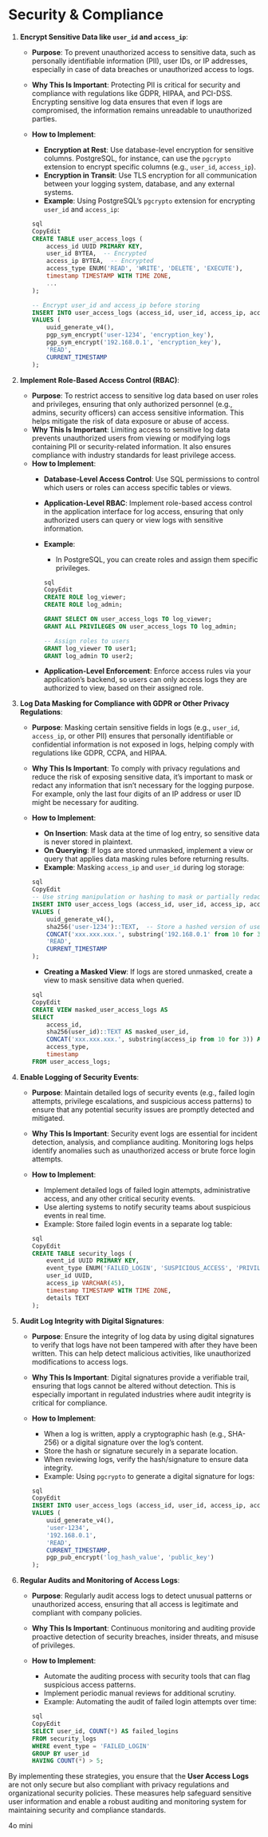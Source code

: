 # Security & Compliance

1. **Encrypt Sensitive Data like `user_id` and `access_ip`**:
    - **Purpose**: To prevent unauthorized access to sensitive data, such as personally identifiable information (PII), user IDs, or IP addresses, especially in case of data breaches or unauthorized access to logs.
    - **Why This Is Important**: Protecting PII is critical for security and compliance with regulations like GDPR, HIPAA, and PCI-DSS. Encrypting sensitive log data ensures that even if logs are compromised, the information remains unreadable to unauthorized parties.
    - **How to Implement**:
        - **Encryption at Rest**: Use database-level encryption for sensitive columns. PostgreSQL, for instance, can use the `pgcrypto` extension to encrypt specific columns (e.g., `user_id`, `access_ip`).
        - **Encryption in Transit**: Use TLS encryption for all communication between your logging system, database, and any external systems.
        - **Example**: Using PostgreSQL’s `pgcrypto` extension for encrypting `user_id` and `access_ip`:
        
        ```sql
        sql
        CopyEdit
        CREATE TABLE user_access_logs (
            access_id UUID PRIMARY KEY,
            user_id BYTEA,  -- Encrypted
            access_ip BYTEA,  -- Encrypted
            access_type ENUM('READ', 'WRITE', 'DELETE', 'EXECUTE'),
            timestamp TIMESTAMP WITH TIME ZONE,
            ...
        );
        
        -- Encrypt user_id and access_ip before storing
        INSERT INTO user_access_logs (access_id, user_id, access_ip, access_type, timestamp)
        VALUES (
            uuid_generate_v4(),
            pgp_sym_encrypt('user-1234', 'encryption_key'),
            pgp_sym_encrypt('192.168.0.1', 'encryption_key'),
            'READ',
            CURRENT_TIMESTAMP
        );
        
        ```
        
2. **Implement Role-Based Access Control (RBAC)**:
    - **Purpose**: To restrict access to sensitive log data based on user roles and privileges, ensuring that only authorized personnel (e.g., admins, security officers) can access sensitive information. This helps mitigate the risk of data exposure or abuse of access.
    - **Why This Is Important**: Limiting access to sensitive log data prevents unauthorized users from viewing or modifying logs containing PII or security-related information. It also ensures compliance with industry standards for least privilege access.
    - **How to Implement**:
        - **Database-Level Access Control**: Use SQL permissions to control which users or roles can access specific tables or views.
        - **Application-Level RBAC**: Implement role-based access control in the application interface for log access, ensuring that only authorized users can query or view logs with sensitive information.
        - **Example**:
            - In PostgreSQL, you can create roles and assign them specific privileges.
            
            ```sql
            sql
            CopyEdit
            CREATE ROLE log_viewer;
            CREATE ROLE log_admin;
            
            GRANT SELECT ON user_access_logs TO log_viewer;
            GRANT ALL PRIVILEGES ON user_access_logs TO log_admin;
            
            -- Assign roles to users
            GRANT log_viewer TO user1;
            GRANT log_admin TO user2;
            
            ```
            
        - **Application-Level Enforcement**: Enforce access rules via your application’s backend, so users can only access logs they are authorized to view, based on their assigned role.
3. **Log Data Masking for Compliance with GDPR or Other Privacy Regulations**:
    - **Purpose**: Masking certain sensitive fields in logs (e.g., `user_id`, `access_ip`, or other PII) ensures that personally identifiable or confidential information is not exposed in logs, helping comply with regulations like GDPR, CCPA, and HIPAA.
    - **Why This Is Important**: To comply with privacy regulations and reduce the risk of exposing sensitive data, it’s important to mask or redact any information that isn’t necessary for the logging purpose. For example, only the last four digits of an IP address or user ID might be necessary for auditing.
    - **How to Implement**:
        - **On Insertion**: Mask data at the time of log entry, so sensitive data is never stored in plaintext.
        - **On Querying**: If logs are stored unmasked, implement a view or query that applies data masking rules before returning results.
        - **Example**: Masking `access_ip` and `user_id` during log storage:
        
        ```sql
        sql
        CopyEdit
        -- Use string manipulation or hashing to mask or partially redact data
        INSERT INTO user_access_logs (access_id, user_id, access_ip, access_type, timestamp)
        VALUES (
            uuid_generate_v4(),
            sha256('user-1234')::TEXT,  -- Store a hashed version of user_id
            CONCAT('xxx.xxx.xxx.', substring('192.168.0.1' from 10 for 3)),  -- Mask IP
            'READ',
            CURRENT_TIMESTAMP
        );
        
        ```
        
        - **Creating a Masked View**: If logs are stored unmasked, create a view to mask sensitive data when queried.
        
        ```sql
        sql
        CopyEdit
        CREATE VIEW masked_user_access_logs AS
        SELECT
            access_id,
            sha256(user_id)::TEXT AS masked_user_id,
            CONCAT('xxx.xxx.xxx.', substring(access_ip from 10 for 3)) AS masked_access_ip,
            access_type,
            timestamp
        FROM user_access_logs;
        
        ```
        
4. **Enable Logging of Security Events**:
    - **Purpose**: Maintain detailed logs of security events (e.g., failed login attempts, privilege escalations, and suspicious access patterns) to ensure that any potential security issues are promptly detected and mitigated.
    - **Why This Is Important**: Security event logs are essential for incident detection, analysis, and compliance auditing. Monitoring logs helps identify anomalies such as unauthorized access or brute force login attempts.
    - **How to Implement**:
        - Implement detailed logs of failed login attempts, administrative access, and any other critical security events.
        - Use alerting systems to notify security teams about suspicious events in real time.
        - Example: Store failed login events in a separate log table:
        
        ```sql
        sql
        CopyEdit
        CREATE TABLE security_logs (
            event_id UUID PRIMARY KEY,
            event_type ENUM('FAILED_LOGIN', 'SUSPICIOUS_ACCESS', 'PRIVILEGE_ESCALATION'),
            user_id UUID,
            access_ip VARCHAR(45),
            timestamp TIMESTAMP WITH TIME ZONE,
            details TEXT
        );
        
        ```
        
5. **Audit Log Integrity with Digital Signatures**:
    - **Purpose**: Ensure the integrity of log data by using digital signatures to verify that logs have not been tampered with after they have been written. This can help detect malicious activities, like unauthorized modifications to access logs.
    - **Why This Is Important**: Digital signatures provide a verifiable trail, ensuring that logs cannot be altered without detection. This is especially important in regulated industries where audit integrity is critical for compliance.
    - **How to Implement**:
        - When a log is written, apply a cryptographic hash (e.g., SHA-256) or a digital signature over the log’s content.
        - Store the hash or signature securely in a separate location.
        - When reviewing logs, verify the hash/signature to ensure data integrity.
        - Example: Using `pgcrypto` to generate a digital signature for logs:
        
        ```sql
        sql
        CopyEdit
        INSERT INTO user_access_logs (access_id, user_id, access_ip, access_type, timestamp, log_signature)
        VALUES (
            uuid_generate_v4(),
            'user-1234',
            '192.168.0.1',
            'READ',
            CURRENT_TIMESTAMP,
            pgp_pub_encrypt('log_hash_value', 'public_key')
        );
        
        ```
        
6. **Regular Audits and Monitoring of Access Logs**:
    - **Purpose**: Regularly audit access logs to detect unusual patterns or unauthorized access, ensuring that all access is legitimate and compliant with company policies.
    - **Why This Is Important**: Continuous monitoring and auditing provide proactive detection of security breaches, insider threats, and misuse of privileges.
    - **How to Implement**:
        - Automate the auditing process with security tools that can flag suspicious access patterns.
        - Implement periodic manual reviews for additional scrutiny.
        - Example: Automating the audit of failed login attempts over time:
        
        ```sql
        sql
        CopyEdit
        SELECT user_id, COUNT(*) AS failed_logins
        FROM security_logs
        WHERE event_type = 'FAILED_LOGIN'
        GROUP BY user_id
        HAVING COUNT(*) > 5;
        
        ```
        

By implementing these strategies, you ensure that the **User Access Logs** are not only secure but also compliant with privacy regulations and organizational security policies. These measures help safeguard sensitive user information and enable a robust auditing and monitoring system for maintaining security and compliance standards.

4o mini